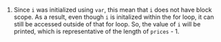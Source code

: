 1) Since `i` was initialized using `var`, this mean that `i` does not have block scope. As a result, even though `i` is initalized within the for loop, it can still be accessed outside of that for loop. So, the value of `i` will be printed, which is representative of the length of `prices` - 1.
